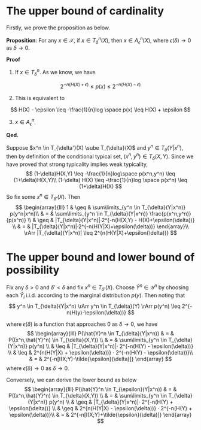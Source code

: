 






# The upper bound of cardinality

Firstly, we prove the proposition as below.

**Proposition**: For any $x \in \mathcal{X}$, if $x \in T^n_{\delta}(X)$, then $x \in A^n_{\epsilon}(X)$, where $\epsilon(\delta) \rightarrow 0$ as $\delta \rightarrow 0$.

**Proof**

1. If $x \in T^n_{\delta}$.  As we know, we have

$$
2^{-n(H(X) + \epsilon)} \leq p(x) \leq 2^{-n(H(X)-\epsilon)}
$$

2. This is equivalent to

$$
H(X) - \epsilon \leq -\frac{1}{n}log \space p(x) \leq H(X) + \epsilon
$$

3. $x \in A^n_{\epsilon}$.

**Qed.**

Suppose $x^n \in T_{\delta'}(X) \sube T_{\delta}(X)$ and $y^n \in T_{\delta}(Y|x^n)$, then by definition of the conditional typical set, $(x^n,y^n) \in T_{\delta}(X,Y)$. Since we have proved that strong typicality implies weak typicality,
$$
(1-\delta)H(X,Y) \leq -\frac{1}{n}log\space p(x^n,y^n) \leq (1+\delta)H(X,Y)\\
(1-\delta) H(X) \leq -\frac{1}{n}log \space p(x^n) \leq (1+\delta)H(X)
$$
So fix some $x^n \in T_{\delta'}(X)$. Then 
$$
\begin{array}{lll}
1 & \geq & \sum\limits_{y^n \in T_{\delta}(Y|x^n)} p(y^n|x^n)\\
 & = & \sum\limits_{y^n \in T_{\delta}(Y|x^n)}  \frac{p(x^n,y^n)}{p(x^n)} \\
 & \geq & |T_{\delta}(Y|x^n)|·2^{-n(H(X,Y) - H(X)+\epsilon(\delta))} \\
 & = & |T_{\delta}(Y|x^n)|·2^{-n(H(Y|X)+\epsilon(\delta))}
\end{array}\\
\rArr |T_{\delta}(Y|x^n)| \leq 2^{n(H(Y|X)+\epsilon(\delta))}
$$


# The upper bound and lower bound of possibility

Fix any $\delta > 0$ and $\delta' < \delta$ and fix $x^n \in T_{\delta '}(X)$. Choose $\hat{Y}^n \in \mathcal{Y}^n$ by choosing each $\hat{Y}_i$ i.i.d. according to the marginal distribution $p(y)$.  Then noting that 
$$
y^n \in T_{\delta}(Y|x^n) \rArr y^n \in T_{\delta}(Y) \rArr p(y^n) \leq 2^{-n(H(y)-\epsilon(\delta))}
$$


where $\epsilon (\delta)$ is a function that approaches 0 as $\delta \rightarrow 0$, we have
$$
\begin{array}{lll}
P(\hat{Y}^n \in T_{\delta}(Y|x^n)) & = & P((x^n,\hat{Y}^n) \in T_{\delta}(X,Y)) \\
& = & \sum\limits_{y^n \in T_{\delta}(Y|x^n)} p(y^n) \\
& \leq & |T_{\delta}(Y|x^n)|· 2^{-n(H(Y) - \epsilon(\delta))} \\
& \leq & 2^{n(H(Y|X) + \epsilon(\delta))} · 2^{-n(H(Y) - \epsilon(\delta))}\\
& = & 2^{-n[I(X;Y)-\tilde{\epsilon}(\delta)]}
\end{array}
$$
where $\tilde{\epsilon}(\delta) \rightarrow 0$ as $\delta \rightarrow 0$.

Conversely, we can derive the lower bound as below
$$
\begin{array}{lll}
P(\hat{Y}^n \in T_{\epsilon}(Y|x^n)) & = & P((x^n,\hat{Y}^n) \in T_{\delta}(X,Y)) \\
& = & \sum\limits_{y^n \in T_{\delta}(Y|x^n)} p(y^n) \\
& \geq & |T_{\delta}(Y|x^n)|· 2^{-n(H(Y) + \epsilon(\delta))} \\
& \geq & 2^{n(H(Y|X) - \epsilon(\delta))} · 2^{-n(H(Y) + \epsilon(\delta))}\\
& = & 2^{-n[I(X;Y)+\tilde{\epsilon}(\delta)]}
\end{array}
$$

